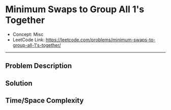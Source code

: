 # Minimum Swaps to Group All 1's Together

- Concept: Misc
- LeetCode Link: https://leetcode.com/problems/minimum-swaps-to-group-all-1's-together/

---

## Problem Description

## Solution

## Time/Space Complexity

